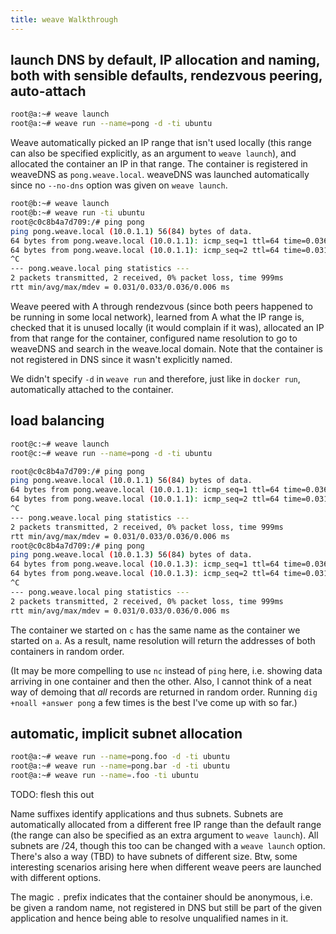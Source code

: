 ```yaml
---
title: weave Walkthrough
---
```


## launch DNS by default, IP allocation and naming, both with sensible defaults, rendezvous peering, auto-attach

````bash
root@a:~# weave launch
root@a:~# weave run --name=pong -d -ti ubuntu
````
Weave automatically picked an IP range that isn't used locally (this range can also be specified explicitly, as an argument to `weave launch`), and allocated the container an IP in that range. The container is registered in weaveDNS as `pong.weave.local`. weaveDNS was launched automatically since no `--no-dns` option was given on `weave launch`.

````bash
root@b:~# weave launch
root@b:~# weave run -ti ubuntu
root@c0c8b4a7d709:/# ping pong
ping pong.weave.local (10.0.1.1) 56(84) bytes of data.
64 bytes from pong.weave.local (10.0.1.1): icmp_seq=1 ttl=64 time=0.036 ms
64 bytes from pong.weave.local (10.0.1.1): icmp_seq=2 ttl=64 time=0.031 ms
^C
--- pong.weave.local ping statistics ---
2 packets transmitted, 2 received, 0% packet loss, time 999ms
rtt min/avg/max/mdev = 0.031/0.033/0.036/0.006 ms
````
Weave peered with A through rendezvous (since both peers happened to be running in some local network), learned from A what the IP range is, checked that it is unused locally (it would complain if it was), allocated an IP from that range for the container, configured name resolution to go to weaveDNS and search in the weave.local domain. Note that the container is not registered in DNS since it wasn't explicitly named.

We didn't specify `-d` in `weave run` and therefore, just like in `docker run`, automatically attached to the container.

## load balancing

````bash
root@c:~# weave launch
root@c:~# weave run --name=pong -d -ti ubuntu
````

````bash
root@c0c8b4a7d709:/# ping pong
ping pong.weave.local (10.0.1.1) 56(84) bytes of data.
64 bytes from pong.weave.local (10.0.1.1): icmp_seq=1 ttl=64 time=0.036 ms
64 bytes from pong.weave.local (10.0.1.1): icmp_seq=2 ttl=64 time=0.031 ms
^C
--- pong.weave.local ping statistics ---
2 packets transmitted, 2 received, 0% packet loss, time 999ms
rtt min/avg/max/mdev = 0.031/0.033/0.036/0.006 ms
root@c0c8b4a7d709:/# ping pong
ping pong.weave.local (10.0.1.3) 56(84) bytes of data.
64 bytes from pong.weave.local (10.0.1.3): icmp_seq=1 ttl=64 time=0.036 ms
64 bytes from pong.weave.local (10.0.1.3): icmp_seq=2 ttl=64 time=0.031 ms
^C
--- pong.weave.local ping statistics ---
2 packets transmitted, 2 received, 0% packet loss, time 999ms
rtt min/avg/max/mdev = 0.031/0.033/0.036/0.006 ms
````

The container we started on `c` has the same name as the container we started on `a`. As a result, name resolution will return the addresses of both containers in random order.

(It may be more compelling to use `nc` instead of `ping` here, i.e. showing data arriving in one container and then the other. Also, I cannot think of a neat way of demoing that *all* records are returned in random order. Running `dig +noall +answer pong` a few times is the best I've come up with so far.)

## automatic, implicit subnet allocation

````bash
root@a:~# weave run --name=pong.foo -d -ti ubuntu
root@a:~# weave run --name=pong.bar -d -ti ubuntu
root@a:~# weave run --name=.foo -ti ubuntu
````
TODO: flesh this out

Name suffixes identify applications and thus subnets. Subnets are automatically allocated from a different free IP range than the default range (the range can also be specified as an extra argument to `weave launch`). All subnets are /24, though this too can be changed with a `weave launch` option. There's also a way (TBD) to have subnets of different size. Btw, some interesting scenarios arising here when different weave peers are launched with different options.

The magic `.` prefix indicates that the container should be anonymous, i.e. be given a random name, not registered in DNS but still be part of the given application and hence being able to resolve unqualified names in it.

